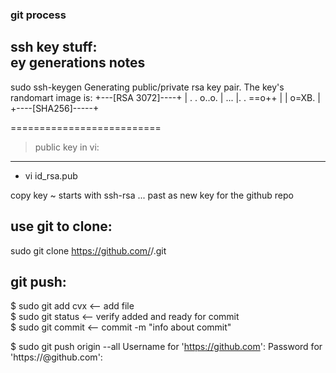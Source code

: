 ### git process  

ssh key stuff:  
ey generations notes
---------------------
sudo ssh-keygen
Generating public/private rsa key pair.
The key's randomart image is:
+---[RSA 3072]----+
|    . . o..o.    |
...
|.  . ==o++       |
|    o=XB.        |
+----[SHA256]-----+

==========================


> public key in vi:
---------------------   
- vi id_rsa.pub


copy key ~ starts with ssh-rsa ...
past as new key for the github repo






use git to clone:  
----------------  
 sudo git clone https://github.com/<x>/<x>.git  

git push:  
--------  
$ sudo git add cvx   <-- add file  
$ sudo git status    <-- verify added and ready for commit  
$ sudo git commit    <-- commit -m "info about commit"  
 
$ sudo git push origin --all
Username for 'https://github.com': <x>
Password for 'https://<x>@github.com': <token>
